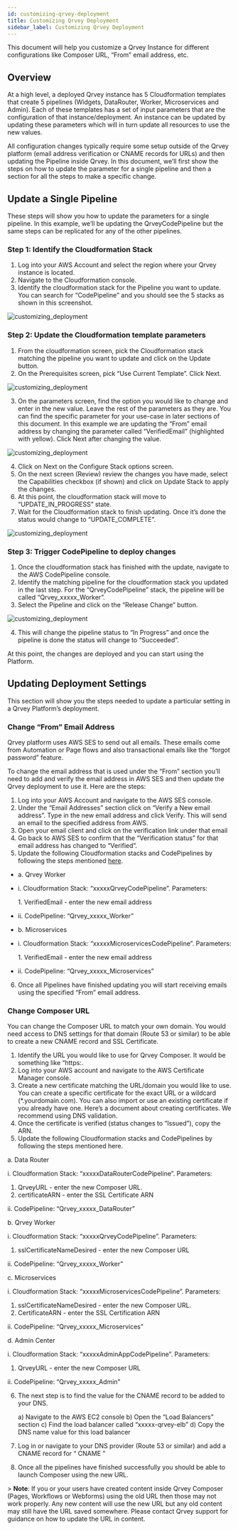 ```yaml
---
id: customizing-qrvey-deployment
title: Customizing Qrvey Deployment
sidebar_label: Customizing Qrvey Deployment
---
```

<div style={{textAlign: "justify"}}>

This document will help you customize a Qrvey Instance for different configurations like Composer URL, “From” email address, etc. 

## Overview

At a high level, a deployed Qrvey instance has 5 Cloudformation templates that create 5 pipelines (Widgets, DataRouter, Worker, Microservices and Admin). Each of these templates has a set of input parameters that are the configuration of that instance/deployment. An instance can be updated by updating these parameters which will in turn update all resources to use the new values.

All configuration changes typically require some setup outside of the Qrvey platform (email address verification or CNAME records for URLs) and then updating the Pipeline inside Qrvey. In this document, we’ll first show the steps on how to update the parameter for a single pipeline and then a section for all the steps to make a specific change.

## Update a Single Pipeline

These steps will show you how to update the parameters for a single pipeline. In this example, we’ll be updating the QrveyCodePipeline but the same steps can be replicated for any of the other pipelines.

<h3 style={{color: "#a9a9a9"}}> Step 1: Identify the Cloudformation Stack </h3>

1.  Log into your AWS Account and select the region where your Qrvey instance is located.
2.  Navigate to the Cloudformation console.
3.  Identify the cloudformation stack for the Pipeline you want to update. You can search for “CodePipeline” and you should see the 5 stacks as shown in this screenshot.

![customizing_deployment](https://s3.amazonaws.com/cdn.qrvey.com/documentation_assets/get-started/customizing-qrvey-deployment/cqd_1.png#thumbnail)

<h3 style={{color: "#a9a9a9"}}> Step 2: Update the Cloudformation template parameters </h3>

1.  From the cloudformation screen, pick the Cloudformation stack matching the pipeline you want to update and click on the Update button.
2.  On the Prerequisites screen, pick “Use Current Template”. Click Next.

![customizing_deployment](https://s3.amazonaws.com/cdn.qrvey.com/documentation_assets/get-started/customizing-qrvey-deployment/cqd_2.png#thumbnail)

3.  On the parameters screen, find the option you would like to change and enter in the new value. Leave the rest of the parameters as they are. You can find the specific parameter for your use-case in later sections of this document. In this example we are updating the “From” email address by changing the parameter called “VerifiedEmail” (highlighted with yellow). Click Next after changing the value.

![customizing_deployment](https://s3.amazonaws.com/cdn.qrvey.com/documentation_assets/get-started/customizing-qrvey-deployment/cqd_3.png#thumbnail)

4.  Click on Next on the Configure Stack options screen.
5.  On the next screen (Review) review the changes you have made, select the Capabilities checkbox (if shown) and click on Update Stack to apply the changes.
6.  At this point, the cloudformation stack will move to “UPDATE_IN_PROGRESS” state.
7.  Wait for the Cloudformation stack to finish updating. Once it’s done the status would change to “UPDATE_COMPLETE”.

![customizing_deployment](https://s3.amazonaws.com/cdn.qrvey.com/documentation_assets/get-started/customizing-qrvey-deployment/cqd_4.png#thumbnail)

<h3 style={{color: "#a9a9a9"}}> Step 3: Trigger CodePipeline to deploy changes</h3>

1.  Once the cloudformation stack has finished with the update, navigate to the AWS CodePipeline console.
2.  Identify the matching pipeline for the cloudformation stack you updated in the last step. For the “QrveyCodePipeline” stack, the pipeline will be called “Qrvey_xxxxx_Worker”.
3.  Select the Pipeline and click on the “Release Change” button.

![customizing_deployment](https://s3.amazonaws.com/cdn.qrvey.com/documentation_assets/get-started/customizing-qrvey-deployment/cqd_5.png#thumbnail)

4.  This will change the pipeline status to “In Progress” and once the pipeline is done the status will change to “Succeeded”. 

At this point, the changes are deployed and you can start using the Platform.

## Updating Deployment Settings

This section will show you the steps needed to update a particular setting in a Qrvey Platform’s deployment.

<h3 style={{color: "#a9a9a9"}}> Change “From” Email Address </h3>
Qrvey platform uses AWS SES to send out all emails. These emails come from Automation or Page flows and also transactional emails like the “forgot password” feature. 

To change the email address that is used under the “From” section you’ll need to add and verify the email address in AWS SES and then update the Qrvey deployment to use it. Here are the steps:

1.  Log into your AWS Account and navigate to the AWS SES console.
2.  Under the “Email Addresses” section click on “Verify a New email address”. Type in the new email address and click Verify. This will send an email to the specified address from AWS.
3.  Open your email client and click on the verification link under that email
4.  Go back to AWS SES to confirm that the “Verification status” for that email address has changed to “Verified”.
5.  Update the following Cloudformation stacks and CodePipelines by following the steps mentioned <a href="#update-a-single-pipeline"> here</a>.

<ul style={{listStyle: "none", marginLeft: "20px"}}>
<li>a. Qrvey Worker</li></ul>
<ul style={{listStyle: "none", marginLeft: "40px"}}>
<li> i. Cloudformation Stack: “xxxxxQrveyCodePipeline”. Parameters:</li></ul>
<ul style={{listStyle: "none", marginLeft: "60px"}}>
1. VerifiedEmail - enter the new email address </ul>
<ul style={{listStyle: "none", marginLeft: "40px"}}>
<li> ii. CodePipeline: “Qrvey_xxxxx_Worker”</li></ul>

<ul style={{listStyle: "none", marginLeft: "20px"}}>
<li>b. Microservices</li></ul>
<ul style={{listStyle: "none", marginLeft: "40px"}}>
<li>i. Cloudformation Stack: “xxxxxMicroservicesCodePipeline”.
Parameters:</li></ul>
<ul style={{listStyle: "none", marginLeft: "60px"}}>
1. VerifiedEmail - enter the new email address </ul>
<ul style={{listStyle: "none", marginLeft: "40px"}}>
<li>  ii. CodePipeline: “Qrvey_xxxxx_Microservices”
</li>
</ul>

6.  Once all Pipelines have finished updating you will start receiving emails using the specified “From” email address.

<h3 style={{color: "#a9a9a9"}}>Change Composer URL</h3>
You can change the Composer URL to match your own domain. You would need access to DNS settings for that domain (Route 53 or similar) to be able to create a new CNAME record and SSL Certificate.

1.  Identify the URL you would like to use for Qrvey Composer. It would be something like “https:.
2.  Log into your AWS account and navigate to the AWS Certificate Manager console.
3.  Create a new certificate matching the URL/domain you would like to use. You can create a specific certificate for the exact URL or a wildcard (\*.yourdomain.com). You can also import or use an existing certificate if you already have one. Here’s a document about creating certificates. We recommend using DNS validation.
4.  Once the certificate is verified (status changes to “Issued”), copy the ARN.
5.  Update the following Cloudformation stacks and CodePipelines by following the steps mentioned  here.


a. Data Router


  i. Cloudformation Stack: “xxxxxDataRouterCodePipeline”. Parameters:

1. QrveyURL - enter the new Composer URL.
2. certificateARN - enter the SSL Certificate ARN


 ii. CodePipeline: “Qrvey_xxxxx_DataRouter”



b. Qrvey Worker


  i. Cloudformation Stack: “xxxxxQrveyCodePipeline”. Parameters:


1. sslCertificateNameDesired - enter the new Composer URL

  ii. CodePipeline: “Qrvey_xxxxx_Worker”




c. Microservices


  i. Cloudformation Stack: “xxxxxMicroservicesCodePipeline”. 
Parameters:

1. sslCertificateNameDesired - enter the new Composer URL. 
2. CertificateARN - enter the SSL Certification ARN

ii. CodePipeline: “Qrvey_xxxxx_Microservices”



d. Admin Center


  i. Cloudformation Stack: “xxxxxAdminAppCodePipeline”. Parameters:

1. QrveyURL - enter the new Composer URL

  ii. CodePipeline: “Qrvey_xxxxx_Admin”



6.  The next step is to find the value for the CNAME record to be added to your DNS.
    
      a) Navigate to the AWS EC2 console
      b) Open the “Load Balancers” section
      c) Find the load balancer called “xxxxx-qrvey-elb”
      d) Copy the DNS name value for this load balancer
    

7.  Log in or navigate to your DNS provider (Route 53 or similar) and add a CNAME record for “     CNAME    ”

8.  Once all the pipelines have finished successfully you should be able to launch Composer using the new URL. 

&gt; **Note**: If you or your users have created content inside Qrvey Composer (Pages, Workflows or Webforms) using the old URL then those may not work properly. Any new content will use the new URL but any old content may still have the URL saved somewhere. Please contact Qrvey support for guidance on how to update the URL in content.
</div>
